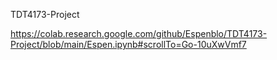 TDT4173-Project

https://colab.research.google.com/github/Espenblo/TDT4173-Project/blob/main/Espen.ipynb#scrollTo=Go-10uXwVmf7
